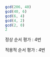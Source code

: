 ```javascript
gcd(206, 40)
gcd(40, 6)
gcd(6, 4)
gcd(4, 2)
gcd(2, 0)
2
```

정상 순서 평가 : 4번

적용적 순서 평가 : 4번
